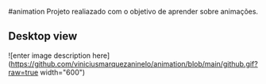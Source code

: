 #animation
Projeto realiazado com o objetivo de aprender sobre animações. 

## Desktop view

![enter image description here](https://github.com/viniciusmarquezaninelo/animation/blob/main/github.gif?raw=true width="600")
